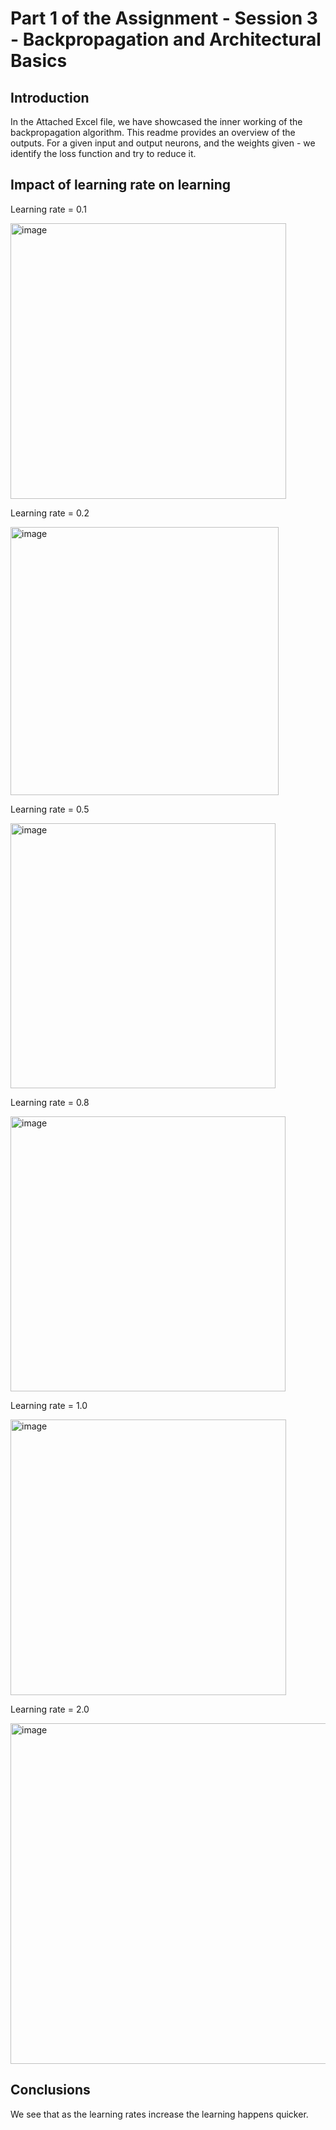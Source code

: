 # Part 1 of the Assignment - Session 3 - Backpropagation and Architectural Basics

## Introduction

In the Attached Excel file, we have showcased the inner working of the backpropagation algorithm. This readme provides an overview of the outputs. For a given input and output neurons, and the weights given - we identify the loss function and try to reduce it.

## Impact of learning rate on learning

Learning rate = 0.1

<img width="441" alt="image" src="https://user-images.githubusercontent.com/57046534/212279999-78dfde06-280f-4800-a3fd-e7efe4f34375.png">

Learning rate = 0.2

<img width="429" alt="image" src="https://user-images.githubusercontent.com/57046534/212280090-6a656c55-a68c-40db-8cbb-ed6cc3cfeb14.png">

Learning rate = 0.5

<img width="424" alt="image" src="https://user-images.githubusercontent.com/57046534/212280353-8183af91-978f-490e-969e-6c1fd37b7ed0.png">


Learning rate = 0.8

<img width="440" alt="image" src="https://user-images.githubusercontent.com/57046534/212280392-36b1a48a-6a2c-46ae-986b-eec295b8f85f.png">


Learning rate = 1.0

<img width="441" alt="image" src="https://user-images.githubusercontent.com/57046534/212280431-4c936e17-b0df-4ee4-a4a4-f936463b2676.png">


Learning rate = 2.0

<img width="545" alt="image" src="https://user-images.githubusercontent.com/57046534/212280483-a8e4d1ec-7efe-4205-8bdd-5fb3fa457e49.png">

## Conclusions

We see that as the learning rates increase the learning happens quicker. 



